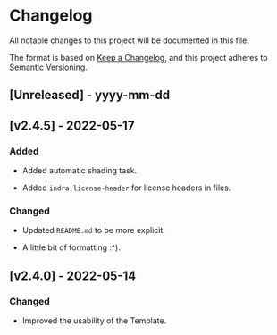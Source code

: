 # Changelog

All notable changes to this project will be documented in this file.

The format is based on [Keep a Changelog](http://keepachangelog.com/),
and this project adheres to [Semantic Versioning](http://semver.org/).

## [Unreleased] - yyyy-mm-dd

## [v2.4.5] - 2022-05-17

### Added

- Added automatic shading task.

- Added `indra.license-header` for license headers in files.

### Changed

- Updated `README.md` to be more explicit.

- A little bit of formatting :^).

## [v2.4.0] - 2022-05-14

### Changed

- Improved the usability of the Template.
